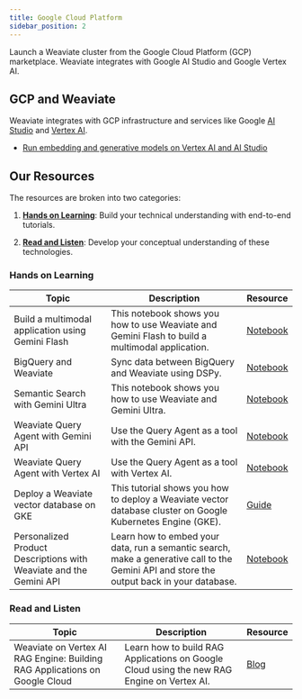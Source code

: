 ```yaml
---
title: Google Cloud Platform
sidebar_position: 2
---
```


Launch a Weaviate cluster from the Google Cloud Platform (GCP) marketplace. Weaviate integrates with Google AI Studio and Google Vertex AI.

## GCP and Weaviate 
Weaviate integrates with GCP infrastructure and services like Google [AI Studio](https://ai.google.dev/aistudio) and [Vertex AI](https://cloud.google.com/vertex-ai?hl=en).

* [Run embedding and generative models on Vertex AI and AI Studio](/weaviate/model-providers/google)


## Our Resources 
The resources are broken into two categories: 
1. [**Hands on Learning**](#hands-on-learning): Build your technical understanding with end-to-end tutorials.

2. [**Read and Listen**](#read-and-listen): Develop your conceptual understanding of these technologies.

### Hands on Learning

| Topic | Description | Resource | 
| --- | --- | --- |
| Build a multimodal application using Gemini Flash | This notebook shows you how to use Weaviate and Gemini Flash to build a multimodal application. | [Notebook](https://github.com/weaviate/recipes/blob/main/integrations/cloud-hyperscalers/google/gemini/multimodal-and-gemini-flash/NY-Roadshow-Gemini.ipynb) |
| BigQuery and Weaviate | Sync data between BigQuery and Weaviate using DSPy. | [Notebook](https://github.com/weaviate/recipes/blob/main/integrations/cloud-hyperscalers/google/bigquery/BigQuery-Weaviate-DSPy-RAG.ipynb) |
| Semantic Search with Gemini Ultra | This notebook shows you how to use Weaviate and Gemini Ultra. |[Notebook](https://github.com/weaviate/recipes/blob/main/integrations/cloud-hyperscalers/google/gemini/gemini-ultra/gemini-ultra-weaviate.ipynb) |
| Weaviate Query Agent with Gemini API | Use the Query Agent as a tool with the Gemini API. | [Notebook](https://github.com/weaviate/recipes/blob/main/integrations/cloud-hyperscalers/google/agents/gemini-api-query-agent.ipynb) |
| Weaviate Query Agent with Vertex AI | Use the Query Agent as a tool with Vertex AI. | [Notebook](https://github.com/weaviate/recipes/blob/main/integrations/cloud-hyperscalers/google/agents/vertex-ai-query-agent.ipynb) |
| Deploy a Weaviate vector database on GKE | This tutorial shows you how to deploy a Weaviate vector database cluster on Google Kubernetes Engine (GKE). | [Guide](https://cloud.google.com/kubernetes-engine/docs/tutorials/deploy-weaviate) |
| Personalized Product Descriptions with Weaviate and the Gemini API | Learn how to embed your data, run a semantic search, make a generative call to the Gemini API and store the output back in your database. | [Notebook](https://github.com/google-gemini/cookbook/blob/main/examples/weaviate/personalized_description_with_weaviate_and_gemini_api.ipynb) |

### Read and Listen
| Topic | Description | Resource | 
| --- | --- | --- |
| Weaviate on Vertex AI RAG Engine: Building RAG Applications on Google Cloud | Learn how to build RAG Applications on Google Cloud using the new RAG Engine on Vertex AI. | [Blog](https://weaviate.io/blog/google-rag-api) |